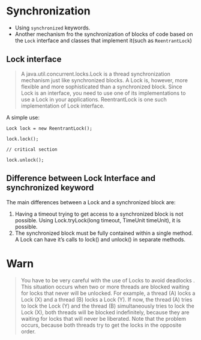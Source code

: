 # Synchronization
* Using `synchronized` keywords.
* Another mechanism fro the synchronization of blocks of code based on the `Lock` interface and classes that implement it(such as `ReentrantLock`)

## Lock interface
> A java.util.concurrent.locks.Lock is a thread synchronization mechanism just like synchronized blocks. A Lock is, however, more flexible and more sophisticated than a synchronized block. Since Lock is an interface, you need to use one of its implementations to use a Lock in your applications. ReentrantLock is one such implementation of Lock interface.

A simple use:
```
Lock lock = new ReentrantLock();
 
lock.lock();
 
// critical section
 
lock.unlock();
```

## Difference between Lock Interface and synchronized keyword

The main differences between a Lock and a synchronized block are:

1) Having a timeout trying to get access to a synchronized block is not possible. Using Lock.tryLock(long timeout, TimeUnit timeUnit), it is possible.
2) The synchronized block must be fully contained within a single method. A Lock can have it’s calls to lock() and unlock() in separate methods.

# Warn
> You have to be very careful with the use of Locks to avoid deadlocks . This situation occurs when two or more threads are blocked waiting for locks that never will be unlocked. For example, a thread (A) locks a Lock (X) and a thread (B) locks a Lock (Y). If now, the thread (A) tries to lock the Lock (Y) and the thread (B) simultaneously tries to lock the Lock (X), both threads will be blocked indefinitely, because they are waiting for locks that will never be liberated. Note that the problem occurs, because both threads try to get the locks in the opposite order.
